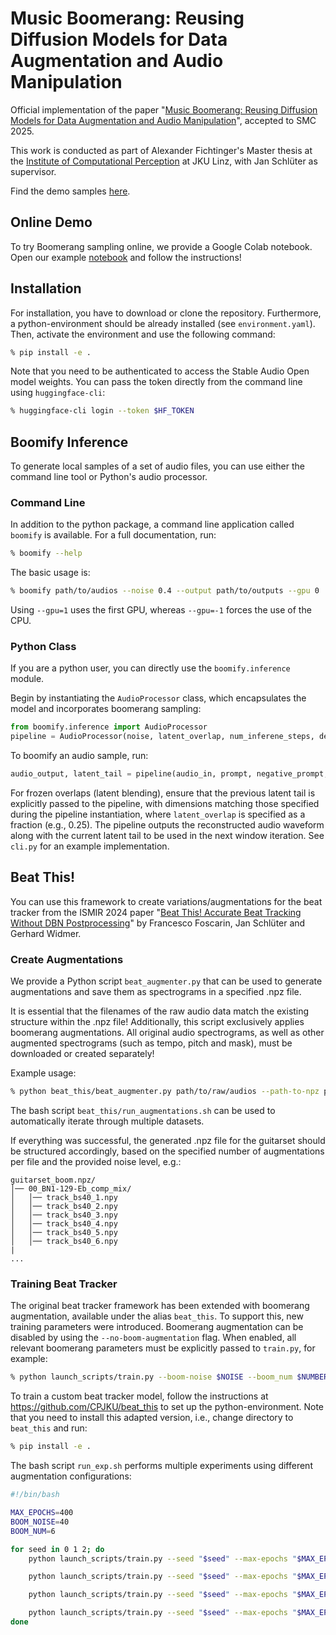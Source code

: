 # Music Boomerang: Reusing Diffusion Models for Data Augmentation and Audio Manipulation

Official implementation of the paper "<a href="">Music Boomerang: Reusing Diffusion Models for Data Augmentation and Audio Manipulation</a>", accepted to SMC 2025.

This work is conducted as part of Alexander Fichtinger's Master thesis at the [Institute of Computational Perception](https://www.jku.at/en/institute-of-computational-perception/) at JKU Linz, with Jan Schlüter as supervisor.

Find the demo samples [here]().

## Online Demo

To try Boomerang sampling online, we provide a Google Colab notebook. Open our example [notebook](https://colab.research.google.com/drive/1oVaC6aPEzQnOZ5t16jTWSa-1BfVHyeXr?usp=sharing) and follow the instructions!

## Installation

For installation, you have to download or clone the repository. Furthermore, a python-environment should be already installed (see <code>environment.yaml</code>). Then, activate the environment and use the following command:

```bash
% pip install -e .
```

Note that you need to be authenticated to access the Stable Audio Open model weights. You can pass the token directly from the command line using <code>huggingface-cli</code>:

```bash
% huggingface-cli login --token $HF_TOKEN
```

## Boomify Inference

To generate local samples of a set of audio files, you can use either the command line tool or Python's audio processor.

### Command Line
In addition to the python package, a command line application called <code>boomify</code> is available. For a full documentation, run:

```bash
% boomify --help
```

The basic usage is:

```bash
% boomify path/to/audios --noise 0.4 --output path/to/outputs --gpu 0
```

Using <code>--gpu=1</code> uses the first GPU, whereas <code>--gpu=-1</code> forces the use of the CPU.

### Python Class
If you are a python user, you can directly use the <code>boomify.inference</code> module.

Begin by instantiating the <code>AudioProcessor</code> class, which encapsulates the model and incorporates boomerang sampling:

```python
from boomify.inference import AudioProcessor
pipeline = AudioProcessor(noise, latent_overlap, num_inferene_steps, device, verbose)
```

To boomify an audio sample, run:
```python
audio_output, latent_tail = pipeline(audio_in, prompt, negative_prompt, previous_latent_tail, guidance_scale, audio_start, audio_end)
```

For frozen overlaps (latent blending), ensure that the previous latent tail is explicitly passed to the pipeline, with dimensions matching those specified during the pipeline instantiation, where <code>latent_overlap</code> is specified as a fraction (e.g., 0.25). The pipeline outputs the reconstructed audio waveform along with the current latent tail to be used in the next window iteration. See <code>cli.py</code> for an example implementation.

## Beat This!

You can use this framework to create variations/augmentations for the beat tracker from the ISMIR 2024 paper "[Beat This! Accurate Beat Tracking Without DBN Postprocessing](https://arxiv.org/abs/2407.21658)" by Francesco Foscarin, Jan Schlüter and Gerhard Widmer.

### Create Augmentations

We provide a Python script <code>beat_augmenter.py</code> that can be used to generate augmentations and save them as spectrograms in a specified .npz file.

It is essential that the filenames of the raw audio data match the existing structure within the .npz file! Additionally, this script exclusively applies boomerang augmentations. All original audio spectrograms, as well as other augmented spectrograms (such as tempo, pitch and mask), must be downloaded or created separately!

Example usage:

```bash
% python beat_this/beat_augmenter.py path/to/raw/audios --path-to-npz path/to/npz --noise 0.4 --num-aug 6 --gpu
```

The bash script <code>beat_this/run_augmentations.sh</code> can be used to automatically iterate through multiple datasets.

If everything was successful, the generated .npz file for the guitarset should be structured accordingly, based on the specified number of augmentations per file and the provided noise level, e.g.:

```plaintext
guitarset_boom.npz/
│── 00_BN1-129-Eb_comp_mix/
│   │── track_bs40_1.npy
│   │── track_bs40_2.npy
│   │── track_bs40_3.npy
│   │── track_bs40_4.npy
│   │── track_bs40_5.npy
│   │── track_bs40_6.npy
|
...
```

### Training Beat Tracker

The original beat tracker framework has been extended with boomerang augmentation, available under the alias <code>beat_this</code>. To support this, new training parameters were introduced. Boomerang augmentation can be disabled by using the <code>--no-boom-augmentation</code> flag. When enabled, all relevant boomerang parameters must be explicitly passed to <code>train.py</code>, for example:

```bash
% python launch_scripts/train.py --boom-noise $NOISE --boom_num $NUMBER_OF_AUGMENTATIONS_PER_FILE
```

To train a custom beat tracker model, follow the instructions at https://github.com/CPJKU/beat_this to set up the python-environment. Note that you need to install this adapted version, i.e., change directory to <code>beat_this</code> and run:

```bash
% pip install -e .
```

The bash script <code>run_exp.sh</code> performs multiple experiments using different augmentation configurations:

```bash
#!/bin/bash

MAX_EPOCHS=400
BOOM_NOISE=40
BOOM_NUM=6

for seed in 0 1 2; do
    python launch_scripts/train.py --seed "$seed" --max-epochs "$MAX_EPOCHS" --no-val --no-tempo-augmentation --no-pitch-augmentation --no-mask-augmentation --no-boom-augmentation

    python launch_scripts/train.py --seed "$seed" --max-epochs "$MAX_EPOCHS" --no-val --no-boom-augmentation

    python launch_scripts/train.py --seed "$seed" --max-epochs "$MAX_EPOCHS" --no-val --no-tempo-augmentation --no-pitch-augmentation --no-mask-augmentation --boom-noise "$BOOM_NOISE" --boom-num "$BOOM_NUM"

    python launch_scripts/train.py --seed "$seed" --max-epochs "$MAX_EPOCHS" --no-val --boom-noise "$BOOM_NOISE" --boom-num "$BOOM_NUM"
done
```
